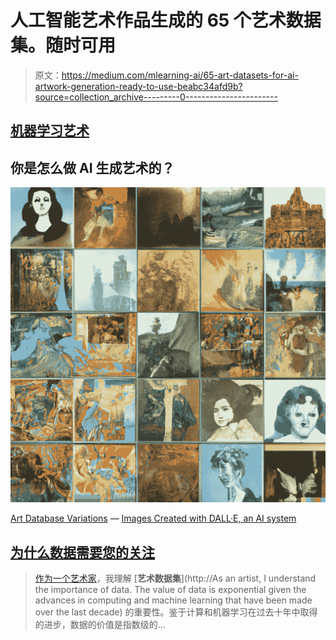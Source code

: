 # 人工智能艺术作品生成的 65 个艺术数据集。随时可用

> 原文：<https://medium.com/mlearning-ai/65-art-datasets-for-ai-artwork-generation-ready-to-use-beabc34afd9b?source=collection_archive---------0----------------------->

## [机器学习艺术](https://mlearning.substack.com)

## 你是怎么做 AI 生成艺术的？

[![](img/ea7674ccab3f1824bac09f75dea37a2d.png)](https://mlearning.substack.com/p/-8-ai-art-tools-worth-learning-about)

[Art Database Variations](https://evartology.substack.com/p/all-of-the-greatest-ai-powered-art?r=9hp4d&s=w&utm_campaign=post&utm_medium=web) — [Images Created with DALL·E, an AI system](https://mlearning.substack.com/p/a-good-alternative-to-dalle-2-that?r=z7zu8&s=w&utm_campaign=post&utm_medium=web)

## [为什么数据需要您的关注](/mlearning-ai/why-data-requires-your-care-3f633f64e966)

> [作为一个艺术家](https://datasculptor.medium.com/datasculptors-top-stories-616f2f098959)，我理解 [**艺术数据集**](http://As an artist, I understand the importance of data. The value of data is exponential given the advances in computing and machine learning that have been made over the last decade) 的重要性。鉴于计算和机器学习在过去十年中取得的进步，数据的价值是指数级的…